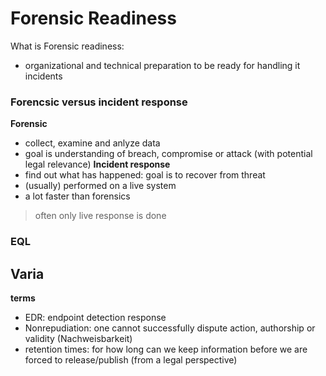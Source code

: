 # Forensic Readiness
What is Forensic readiness: 
- organizational and technical preparation to be ready for handling it incidents




### Forencsic versus incident response
**Forensic**
- collect, examine and anlyze data
- goal is understanding of breach, compromise or attack (with potential legal relevance)
**Incident response**
- find out what has happened: goal is to recover from threat
- (usually) performed on a live system
- a lot faster than forensics
> often only live response is done



### EQL



## Varia




**terms** 
- EDR: endpoint detection response
- Nonrepudiation: one cannot successfully dispute action, authorship or validity (Nachweisbarkeit)
- retention times: for how long can we keep information before we are forced to release/publish (from a legal perspective)